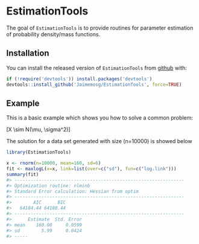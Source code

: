 
<!-- README.md is generated from README.Rmd. Please edit that file -->

# EstimationTools

<!-- badges: start -->

<!-- badges: end -->

The goal of `EstimationTools` is to provide routines for parameter
estimation of probability density/mass
functions.

## Installation

<!-- You can install the released version of EstimationTools from [CRAN](https://CRAN.R-project.org) with: -->

You can install the released version of `EstimationTools` from
[github](https://github.com/Jaimemosg/EstimationTools) with:

``` r
if (!require('devtools')) install.packages('devtools')
devtools::install_github('Jaimemosg/EstimationTools', force=TRUE)
```

## Example

This is a basic example which shows you how to solve a common problem:

\[X \sim N(\mu, \sigma^2)\]

The solution for a data set generated with size \(n=10000\) is showed
below

``` r
library(EstimationTools)

x <- rnorm(n=10000, mean=160, sd=6)
fit <- maxlogL(x=x, link=list(over=c("sd"), fun=c("log.link")))
summary(fit)
#> ---------------------------------------------------------------
#> Optimization routine: nlminb 
#> Standard Error calculation: Hessian from optim 
#> ---------------------------------------------------------------
#>        AIC      BIC
#>   64184.44 64180.44
#> ---------------------------------------------------------------
#>      Estimate  Std. Error
#> mean    160.00     0.0599
#> sd        5.99     0.0424
#> -----
```

